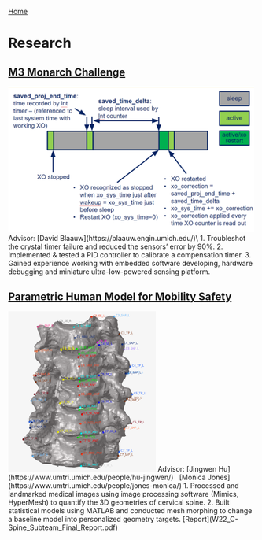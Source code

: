[Home](index.md)
# Research
## [M3 Monarch Challenge](https://monarch.engin.umich.edu/)
<img src="monarch_timer.png" width="500"/> 
Advisor: [David Blaauw](https://blaauw.engin.umich.edu/)\
1. Troubleshot the crystal timer failure and reduced the sensors’ error by 90%.
2. Implemented & tested a PID controller to calibrate a compensation timer.
3. Gained experience working with embedded software developing, hardware debugging and miniature ultra-low-powered sensing platform. 


## [Parametric Human Model for Mobility Safety](https://mdp.engin.umich.edu/research_teams/adaptive-design-23/)
<img src="c_spine.png" width="300"/> 
Advisor: [Jingwen Hu](https://www.umtri.umich.edu/people/hu-jingwen/) &nbsp; [Monica Jones](https://www.umtri.umich.edu/people/jones-monica/)
1. Processed and landmarked medical images using image processing software (Mimics, HyperMesh) to quantify the 3D geometries of cervical spine. 
2. Built statistical models using MATLAB and conducted mesh morphing to change a baseline model into personalized geometry targets.
[Report](W22_C-Spine_Subteam_Final_Report.pdf)
